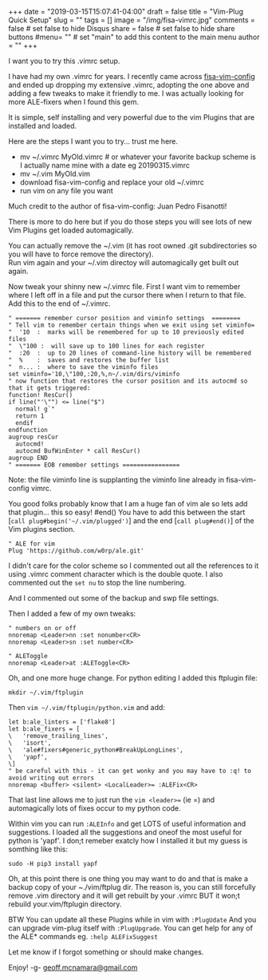 +++
date = "2019-03-15T15:07:41-04:00"
draft = false
title = "Vim-Plug Quick Setup"
slug = ""
tags = []
image = "/img/fisa-vimrc.jpg"
comments = false	# set false to hide Disqus
share = false	# set false to hide share buttons
#menu= ""		# set "main" to add this content to the main menu
author = ""
+++

I want you to try this .vimrc setup.

I have had my own .vimrc for years. I recently came across [fisa-vim-config](http://fisadev.github.io/fisa-vim-config/)
and ended up dropping my extensive .vimrc, adopting the one above and adding a few tweaks to make it friendly to me. I 
was actually looking for more ALE-fixers when I found this gem.

It is simple, self installing and very powerful due to the vim Plugins that are installed and loaded.

<!--more-->

Here are the steps I want you to try... trust me here.
* mv ~/.vimrc MyOld.vimrc # or whatever your favorite backup scheme is I actually name mine with a date eg 20190315.vimrc
* mv ~/.vim MyOld.vim
* download fisa-vim-config and replace your old ~/.vimrc
* run vim on any file you want

Much credit to the author of fisa-vim-config: Juan Pedro Fisanotti! 

There is more to do here but if you do those steps you will see lots of new Vim Plugins get loaded automagically.

You can actually remove the ~/.vim (it has root owned .git subdirectories so you will have to force remove the directory).  
Run vim again and your ~/.vim directoy will automagically get built out again.

Now tweak your shinny new ~/.vimrc file.
First I want vim to remember where I left off in a file and put the cursor there when I return to that file.  Add this to the end of ~/.vimrc.

```
" ======= remember cursor position and viminfo settings  ========
" Tell vim to remember certain things when we exit using set viminfo=
"  '10  :  marks will be remembered for up to 10 previously edited files
"  \"100 :  will save up to 100 lines for each register
"  :20  :  up to 20 lines of command-line history will be remembered
"  %    :  saves and restores the buffer list
"  n... :  where to save the viminfo files
set viminfo='10,\"100,:20,%,n~/.vim/dirs/viminfo
" now function that restores the cursor position and its autocmd so that it gets triggered:
function! ResCur()
if line("'\"") <= line("$")
  normal! g`"
  return 1
  endif
endfunction
augroup resCur
  autocmd!
  autocmd BufWinEnter * call ResCur()
augroup END
" ======= EOB remember settings ================
```
Note: the file viminfo line is supplanting the viminfo line already in fisa-vim-config vimrc.

You good folks probably know that I am a huge fan of vim ale so lets add that plugin... this so easy!
#end()
You have to add this between the start [`call plug#begin('~/.vim/plugged')`] and the end [`call plug#end()`] of the Vim plugins section.
```
" ALE for vim
Plug 'https://github.com/w0rp/ale.git'
```

I didn't care for the color scheme so I commented out all the references to it using .vimrc comment character which is the double quote.
I also commented out the `set nu` to stop the line numbering.

And I commented out some of the backup and swp file settings.

Then I added a few of my own tweaks:
```
" numbers on or off
nnoremap <Leader>nn :set nonumber<CR>
nnoremap <Leader>sn :set number<CR>

" ALEToggle
nnoremap <Leader>at :ALEToggle<CR>

```

Oh, and one more huge change. For python editing I added this ftplugin file:
```
mkdir ~/.vim/ftplugin
```

Then `vim ~/.vim/ftplugin/python.vim` and add:

```
let b:ale_linters = ['flake8']
let b:ale_fixers = [
\   'remove_trailing_lines',
\   'isort',
\   'ale#fixers#generic_python#BreakUpLongLines',
\   'yapf',
\]
" be careful with this - it can get wonky and you may have to :q! to avoid writing out errors
nnoremap <buffer> <silent> <LocalLeader>= :ALEFix<CR>
```
That last line allows me to just run the `vim <leader>=` (ie \=) and automagically lots of fixes occur to my python code.

Within vim you can run `:ALEInfo` and get LOTS of useful information and suggestions.
I loaded all the suggestions and oneof the most useful for python is 'yapf'.
I don;t remeber exatcly how I installed it but my guess is somthing like this:

```
sudo -H pip3 install yapf
```

Oh, at this point there is one thing you may want to do and that is make a backup copy of your ~./vim/ftplug dir.
The reason is, you can still forcefully remove .vim directory and it will get rebuilt by your .vimrc BUT it won;t
rebuild your.vim/ftplugin directory. 


BTW You can update all these Plugins while in vim with `:PlugUdate`
And you can upgrade vim-plug itself with `:PlugUpgrade`.
You can get help for any of the ALE* commands eg. `:help ALEFixSuggest`

Let me know if I forgot something or should make changes.

Enjoy!
-g- 
geoff.mcnamara@gmail.com
